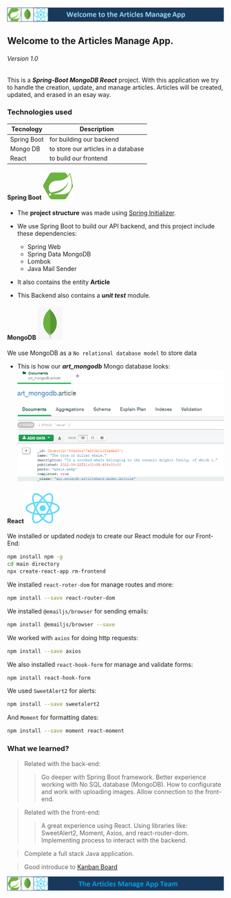 ![RM-Banner](/assets/articles-main.png "Article Welcome")
## Welcome to the Articles Manage App. 
###### Version 1.0

This is a ***Spring-Boot MongoDB React*** project. With this application we try to handle the creation, update, and manage articles. Articles will be created, updated, and erased in an esay way.

### Technologies used
| Tecnology | Description |
| --------- | ----------- |
| Spring Boot | for building our backend |
| Mongo DB | to store our articles in a database |
| React | to build our frontend |


#### Spring Boot ![RM-Banner](/assets/springboot.png "Spring Boot")
* The **project structure** was made using [Spring Initializer](https://start.spring.io/).
* We use Spring Boot to build our API backend, and this project include these dependencies:
    * Spring Web
    * Spring Data MongoDB
    * Lombok
    * Java Mail Sender

* It also contains the entity **Article**
* This Backend also contains a ***unit test*** module.

#### MongoDB ![RM-Banner](/assets/mongo.png "MongoDB")
We use MongoDB as a `No relational database model` to store data
* This is how our ***art_mongodb*** Mongo database looks:
![RM-Banner](/assets/mongodb.png "realmadrid Mongo diagram")

#### React ![RM-Banner](/assets/ReactNoback.png "React")
We installed or updated *nodejs* to create our React module for our Front-End:
```sh
npm install npm -g 
cd main directory
npx create-react-app rm-frontend
```
We installed `react-roter-dom` for manage routes and more:
```sh
npm install --save react-router-dom
```
We installed `@emailjs/browser` for sending emails:
```sh
npm install @emailjs/browser --save
```
We worked with `axios` for doing http requests:
```sh
npm install --save axios
```
We also installed `react-hook-form` for manage and validate forms:
```sh
npm install react-hook-form
```
We used `SweetAlert2` for alerts:
```sh
npm install --save sweetalert2
```
And `Moment` for formatting dates:
```sh
npm install --save moment react-moment
```
### What we learned?
> Related with the back-end:
>> Go deeper with Spring Boot framework.
>> Better experience working with No SQL database (MongoDB). 
>> How to configurate and work with uploading images.
>> Allow connection to the front-end.

> Related with the front-end:
>> A great experience using React.
>> Using libraries like: SweetAlert2, Moment, Axios, and react-router-dom.
>> Implementing process to interact with the backend.

> Complete a full stack Java application.

> Good introduce to [Kanban Board](https://draft.io/9ebrxbyz5e4buxhxtsp4rwvh8by94xuvs692ahzqwugq "Kanban")

![RM-Banner](/assets/articles-footer.png "Article Welcome")
